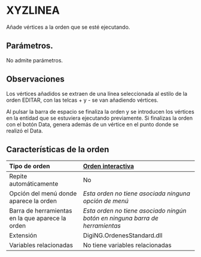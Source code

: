 # XYZLINEA

Añade vértices a la orden que se esté ejecutando.

## Parámetros.

No admite parámetros.

## Observaciones

Los vértices añadidos se extraen de una línea seleccionada al estilo de la orden EDITAR, con las telcas + y - se van añadiendo vértices.

Al pulsar la barra de espacio se finaliza la orden y se introducen los vértices en la entidad que se estuviera ejecutando previamente. Si finalizas la orden con el botón Data, genera además de un vértice en el punto donde se realizó el Data.

## Características de la orden

| Tipo de orden | [Orden interactiva]() |
| :--- | :--- |
| Repite automáticamente | No |
| Opción del menú donde aparece la orden | _Esta orden no tiene asociada ninguna opción de menú_ |
| Barra de herramientas en la que aparece la orden | _Esta orden no tiene asociado ningún botón en ninguna barra de herramientas_ |
| Extensión | DigiNG.OrdenesStandard.dll |
| Variables relacionadas | No tiene variables relacionadas |

